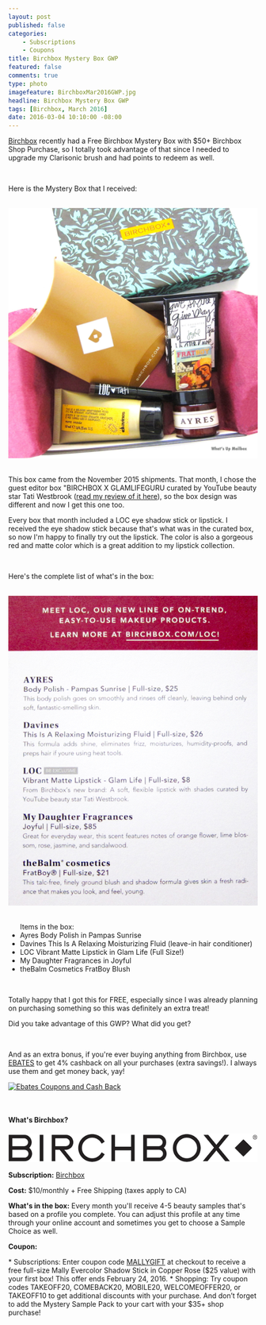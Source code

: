 ```yaml
---
layout: post
published: false
categories: 
    - Subscriptions
    - Coupons
title: Birchbox Mystery Box GWP
featured: false
comments: true
type: photo
imagefeature: BirchboxMar2016GWP.jpg
headline: Birchbox Mystery Box GWP
tags: [Birchbox, March 2016]
date: 2016-03-04 10:10:00 -08:00
---
```


<p></p>

<p><a href="https://www.birchbox.com/invite/whatsupmailbox" target="_blank">Birchbox</a> recently had a Free Birchbox Mystery Box with $50+ Birchbox Shop Purchase, so I totally took advantage of that since I needed to upgrade my Clarisonic brush and had points to redeem as well.</p>

<br>

<p>Here is the Mystery Box that I received:</p> 

<br>

<center><a href="https://www.birchbox.com/invite/whatsupmailbox" target="_blank">
<img src="/images/BirchboxMar2016GWP.jpg" border="0" style="border:none;max-width:100%;" />
</a></center>

<br>

<p>This box came from the November 2015 shipments. That month, I chose the guest editor box "BIRCHBOX X GLAMLIFEGURU curated by YouTube beauty star Tati Westbrook (<a href="http://whatsupmailbox.com/subscriptions/reviews/Birchbox-Subscription-Box-November-2015-Review-Coupon/" target="_blank">read my review of it here</a>), so the box design was different and now I get this one too. 

<p>Every box that month included a LOC eye shadow stick or lipstick. I received the eye shadow stick because that's what was in the curated box, so now I'm happy to finally try out the lipstick. The color is also a gorgeous red and matte color which is a great addition to my lipstick collection.</p>

<br>

<p>Here's the complete list of what's in the box:</p>

<br>

<center><a href="https://www.birchbox.com/invite/whatsupmailbox" target="_blank">
<img src="/images/BirchboxMar2016GWP2.jpg" border="0" style="border:none;max-width:100%;" />
</a></center>

<br>

<ul>Items in the box:
<li>Ayres Body Polish in Pampas Sunrise</li>
<li>Davines This Is A Relaxing Moisturizing Fluid (leave-in hair conditioner)</li>
<li>LOC Vibrant Matte Lipstick in Glam Life (Full Size!)</li>
<li>My Daughter Fragrances in Joyful</li>
<li>theBalm Cosmetics FratBoy Blush</li>
</ul>

<br>

<p>Totally happy that I got this for FREE, especially since I was already planning on purchasing something so this was definitely an extra treat!</p>

<p>Did you take advantage of this GWP? What did you get?</p>

<br>

<p>And as an extra bonus, if you're ever buying anything from Birchbox, use <a href="http://www.ebates.com/rf.do?referrerid=nFbj2DqrCN%2BpB5AWKzmAFQ%3D%3D&eeid=30337" target="_blank">EBATES</a> to get 4% cashback on all your purchases (extra savings!). I always use them and get money back, yay!</p>

<a href='http://www.ebates.com/rf.do?referrerid=nFbj2DqrCN%2BpB5AWKzmAFQ%3D%3D&eeid=28585' target='_blank' rel='nofollow'><img src='http://www.ebates.com/referral/2012/global_files/images/ebates_logo.png' alt='Ebates Coupons and Cash Back' height='31' width='171' border='0'/></a>

<br>

<H4>What's Birchbox?</H4>

<center><a href="https://www.birchbox.com/invite/whatsupmailbox" target="_blank">
<img src="/images/BirchboxLogo.png" border="0" style="border:none;max-width:100%;" alt="Birchbox!" />
</a></center>

<p><b>Subscription:</b> <a href="https://www.birchbox.com/invite/whatsupmailbox" target="_blank">Birchbox</a></p>
<p><b>Cost:</b> $10/monthly + Free Shipping (taxes apply to CA)</p>
<p><b>What's in the box:</b> Every month you'll receive 4-5 beauty samples that's based on a profile you complete. You can adjust this profile at any time through your online account and sometimes you get to choose a Sample Choice as well.</p>
<p><b>Coupon:</b></p>
* Subscriptions: Enter coupon code <a href="https://www.birchbox.com/invite/whatsupmailbox" target="_blank">MALLYGIFT</a> at checkout to receive a free full-size Mally Evercolor Shadow Stick in Copper Rose ($25 value) with your first box! This offer ends February 24, 2016.
* Shopping: Try coupon codes TAKEOFF20, COMEBACK20, MOBILE20, WELCOMEOFFER20, or TAKEOFF10 to get additional discounts with your purchase. And don’t forget to add the Mystery Sample Pack to your cart with your $35+ shop purchase!
